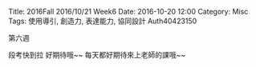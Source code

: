 Title: 2016Fall 2016/10/21 Week6
Date: 2016-10-20 12:00
Category: Misc
Tags: 使用導引, 創造力, 表達能力, 協同設計
Auth40423150


 第六週

段考快到拉 好期待哦~~
每天都好期待來上老師的課哦~~